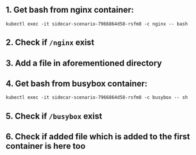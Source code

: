 ## 1. Get bash from nginx container:

 ```
 kubectl exec -it sidecar-scenario-7966864d58-rsfm8 -c nginx -- bash
 ```
 
## 2. Check if ```/nginx``` exist

## 3. Add a file in aforementioned directory 

## 4. Get bash from busybox container:
 ```kubectl exec -it sidecar-scenario-7966864d58-rsfm8 -c busybox -- sh```
 
## 5. Check if ```/busybox``` exist

## 6. Check if added file which is added to the first container is here too
